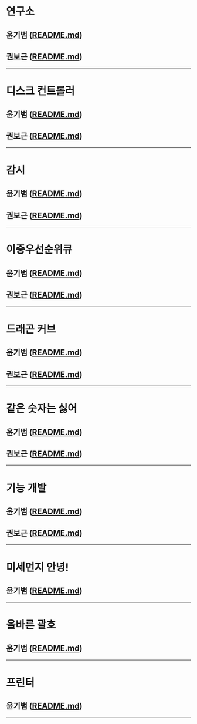 # 연구소
## 윤기범 ([README.md](src/연구소_윤기범.md))
## 권보근 ([README.md](src/연구소_권보근.md))
<hr>

# 디스크 컨트롤러
## 윤기범 ([README.md](src/디스크컨트롤러_윤기범.md))
## 권보근 ([README.md](src/디스크컨트롤러_권보근.md))
<hr>

# 감시
## 윤기범 ([README.md](src/감시_윤기범.md))
## 권보근 ([README.md](src/감시_권보근.md))
<hr>

# 이중우선순위큐
## 윤기범 ([README.md](src/이중우선순위큐_윤기범.md))
## 권보근 ([README.md](src/이중우선순위큐_권보근.md))
<hr>

# 드래곤 커브
## 윤기범 ([README.md](src/드래곤커브_윤기범.md))
## 권보근 ([README.md](src/드래곤커브_권보근.md))
<hr>

# 같은 숫자는 싫어
## 윤기범 ([README.md](src/같은숫자는싫어_윤기범.md))
## 권보근 ([README.md](src/같은숫자는싫어_권보근.md))
<hr>

# 기능 개발
## 윤기범 ([README.md](src/기능개발_.md))
## 권보근 ([README.md](src/기능개발_권보근.md))
<hr>

# 미세먼지 안녕!
## 윤기범 ([README.md](src/미세먼지안녕_윤기범.md))
<hr>

# 올바른 괄호
## 윤기범 ([README.md](src/올바른괄호_윤기범.md))
<hr>

# 프린터
## 윤기범 ([README.md](src/프린터_윤기범.md))
<hr>

